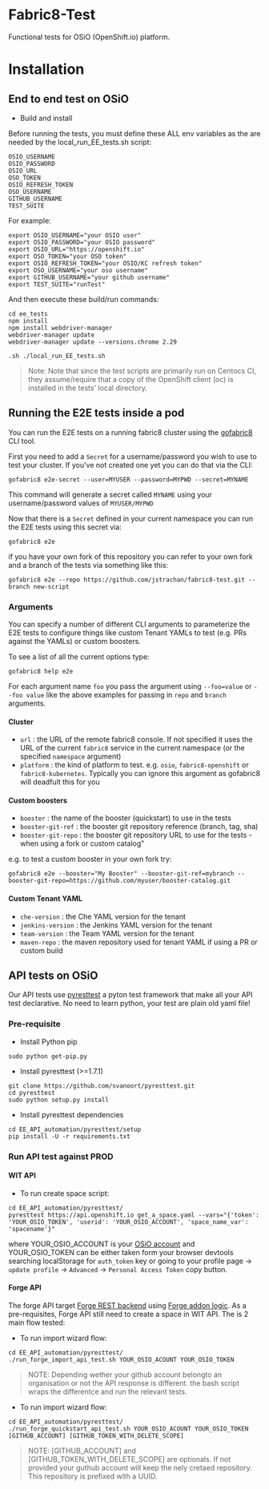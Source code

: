 Fabric8-Test 
============

Functional tests for OSiO (OpenShift.io) platform.

# Installation

## End to end test on OSiO

* Build and install

Before running the tests, you must define these ALL env variables as the are needed by the local_run_EE_tests.sh script:
```
OSIO_USERNAME
OSIO_PASSWORD
OSIO_URL
OSO_TOKEN
OSIO_REFRESH_TOKEN
OSO_USERNAME
GITHUB_USERNAME
TEST_SUITE
```
For example:
```
export OSIO_USERNAME="your OSIO user"
export OSIO_PASSWORD="your OSIO password"
export OSIO_URL="https://openshift.io"
export OSO_TOKEN="your OSO token"
export OSIO_REFRESH_TOKEN="your OSIO/KC refresh token"
export OSO_USERNAME="your oso username"
export GITHUB_USERNAME="your github username"
export TEST_SUITE="runTest"
```
And then execute these build/run commands:
```
cd ee_tests
npm install
npm install webdriver-manager
webdriver-manager update
webdriver-manager update --versions.chrome 2.29

.sh ./local_run_EE_tests.sh 
```

> Note: Note that since the test scripts are primarily run on Centocs CI, they assume/require that a copy of the OpenShift client (oc) is installed in the tests' local directory. 

## Running the E2E tests inside a pod

You can run the E2E tests on a running fabric8 cluster using the [gofabric8](https://github.com/fabric8io/gofabric8/releases) CLI tool.

First you need to add a `Secret` for a username/password you wish to use to test your cluster. If you've not created one yet you can do that via the CLI:

```
gofabric8 e2e-secret --user=MYUSER --password=MYPWD --secret=MYNAME
```

This command will generate a secret called `MYNAME` using your username/password values of `MYUSER/MYPWD`

Now that there is a `Secret` defined in your current namespace you can run the E2E tests using this secret via:

```
gofabric8 e2e
```

if you have your own fork of this repository you can refer to your own fork and a branch of the tests via something like this:

```
gofabric8 e2e --repo https://github.com/jstrachan/fabric8-test.git --branch new-script
```

### Arguments

You can specify a number of different CLI arguments to parameterize the E2E tests to configure things like custom Tenant YAMLs to test (e.g. PRs against the YAMLs) or custom boosters.

To see a list of all the current options type:

```
gofabric8 help e2e
```

For each argument name `foo` you pass the argument using `--foo=value` or `--foo value` like the above examples for passing in `repo` and `branch` arguments.

#### Cluster

* `url` : the URL of the remote fabric8 console. If not specified it uses the URL of the current `fabric8` service in the current namespace (or the specified `namespace` argument)
* `platform` : the kind of platform to test. e.g. `osio`, `fabric8-openshift` or `fabric8-kubernetes`. Typically you can ignore this argument as gofabric8 will deadfult this for you

#### Custom boosters

*  `booster` : the name of the booster (quickstart) to use in the tests
*  `booster-git-ref` : the booster git repository reference (branch, tag, sha)
*  `booster-git-repo` : the booster git repository URL to use for the tests - when using a fork or custom catalog"

e.g. to test a custom booster in your own fork try:

```
gofabric8 e2e --booster="My Booster" --booster-git-ref=mybranch --booster-git-repo=https://github.com/myuser/booster-catalog.git
```


#### Custom Tenant YAML

*  `che-version` : the Che YAML version for the tenant
*  `jenkins-version` : the Jenkins YAML version for the tenant
*  `team-version` : the Team YAML version for the tenant
*  `maven-repo` : the maven repository used for tenant YAML if using a PR or custom build

## API tests on OSiO

Our API tests use [pyresttest](https://github.com/svanoort/pyresttest.git) a pyton test framework that make all your API test declarative. No need to learn python, your test are plain old yaml file!

### Pre-requisite

* Install Python pip

```
sudo python get-pip.py
```

* Install pyresttest (>=1.7.1)

```
git clone https://github.com/svanoort/pyresttest.git
cd pyresttest
sudo python setup.py install
```

* Install pyresttest dependencies

```
cd EE_API_automation/pyresttest/setup
pip install -U -r requirements.txt
```

### Run API test against PROD

#### WIT API

* To run create space script:

```
cd EE_API_automation/pyresttest/
pyresttest https://api.openshift.io get_a_space.yaml --vars="{'token': 'YOUR_OSIO_TOKEN', 'userid': 'YOUR_OSIO_ACCOUNT', 'space_name_var': 'spacename'}"
```
where YOUR_OSIO_ACCOUNT is your [OSiO account]() and YOUR_OSIO_TOKEN can be either taken form your browser devtools searching localStorage for `auth_token` key or going to your profile page -> `update profile` -> `Advanced` -> `Personal Access Token` copy button. 

#### Forge API

The forge API target [Forge REST backend]() using [Forge addon logic]().
As a pre-requisites, Forge API still need to create a space in WIT API.
The is 2 main flow tested:

* To run import wizard flow:

```
cd EE_API_automation/pyresttest/
./run_forge_import_api_test.sh YOUR_OSIO_ACOUNT YOUR_OSIO_TOKEN
```

> NOTE: Depending wether your github account belongto an organisation or not the API response is different. the bash script wraps the differentce and run the relevant tests.

* To run import wizard flow:

```
cd EE_API_automation/pyresttest/
./run_forge_quickstart_api_test.sh YOUR_OSIO_ACOUNT YOUR_OSIO_TOKEN [GITHUB_ACCOUNT] [GITHUB_TOKEN_WITH_DELETE_SCOPE]
```

> NOTE: [GITHUB_ACCOUNT] and [GITHUB_TOKEN_WITH_DELETE_SCOPE] are optionals. If not provided your guthub account will keep the nely cretaed repository. This repository is prefixed with a UUID.
